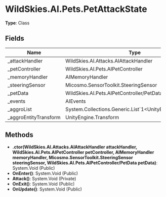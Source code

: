 ﻿# WildSkies.AI.Pets.PetAttackState

**Type**: Class

## Fields

| Name | Type | Access |
|------|------|--------|
| _attackHandler | WildSkies.AI.Attacks.AIAttackHandler | Private |
| _petController | WildSkies.AI.Pets.AIPetController | Private |
| _memoryHandler | AIMemoryHandler | Private |
| _steeringSensor | Micosmo.SensorToolkit.SteeringSensor | Private |
| _petData | WildSkies.AI.Pets.AIPetController/PetData | Private |
| _events | AIEvents | Private |
| _aggroList | System.Collections.Generic.List`1<UnityEngine.Transform> | Private |
| _aggroEntityTransform | UnityEngine.Transform | Private |

## Methods

- **.ctor(WildSkies.AI.Attacks.AIAttackHandler attackHandler, WildSkies.AI.Pets.AIPetController petController, AIMemoryHandler memoryHandler, Micosmo.SensorToolkit.SteeringSensor steeringSensor, WildSkies.AI.Pets.AIPetController/PetData petData)**: System.Void (Public)
- **OnEnter()**: System.Void (Public)
- **Attack()**: System.Void (Private)
- **OnExit()**: System.Void (Public)
- **OnUpdate()**: System.Void (Public)

